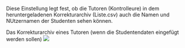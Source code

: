 <!--
  - @file setting_InsertStudentNamesIntoTutorArchives_InsertStudentNamesIntoTutorArchivesDesc_de.md
  -
  - @license http://www.gnu.org/licenses/gpl-3.0.html GPL version 3
  -
  - @package OSTEPU (https://github.com/ostepu/system)
  - @since 0.6
  -
  - @author Till Uhlig <till.uhlig@student.uni-halle.de>
  - @date 2016
 -->
 
Diese Einstellung legt fest, ob die Tutoren (Kontrolleure) in dem heruntergeladenen Korrekturarchiv (Liste.csv) auch die Namen und NUtzernamen der Studenten sehen können.
 
Das Korrekturarchiv eines Tutoren (wenn die Studentendaten eingefügt werden sollen)
![](insertStudentNamesIntoTutorArchivesA.png)